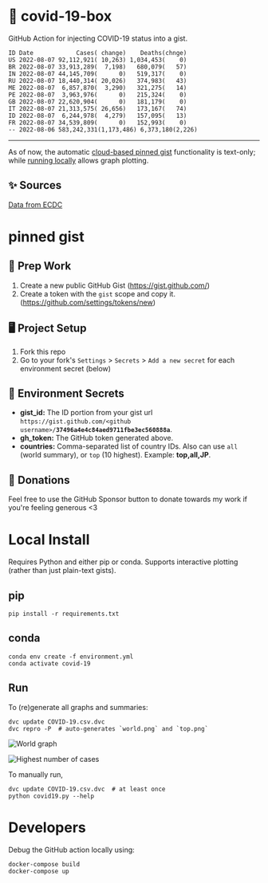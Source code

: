 # 🏥 covid-19-box

GitHub Action for injecting COVID-19 status into a gist.

```
ID Date            Cases( change)    Deaths(chnge)
US 2022-08-07 92,112,921( 10,263) 1,034,453(    0)
BR 2022-08-07 33,913,289(  7,198)   680,079(   57)
IN 2022-08-07 44,145,709(      0)   519,317(    0)
RU 2022-08-07 18,440,314( 20,026)   374,983(   43)
ME 2022-08-07  6,857,870(  3,290)   321,275(   14)
PE 2022-08-07  3,963,976(      0)   215,324(    0)
GB 2022-08-07 22,620,904(      0)   181,179(    0)
IT 2022-08-07 21,313,575( 26,656)   173,167(   74)
ID 2022-08-07  6,244,978(  4,279)   157,095(   13)
FR 2022-08-07 34,539,809(      0)   152,993(    0)
-- 2022-08-06 583,242,331(1,173,486) 6,373,180(2,226)
```

---

As of now, the automatic [cloud-based pinned gist](#pinned-gist) functionality is text-only;
while [running locally](#local-install) allows graph plotting.

## ✨ Sources

[Data from ECDC](https://www.ecdc.europa.eu/en/publications-data/download-todays-data-geographic-distribution-covid-19-cases-worldwide)

# pinned gist

## 🎒 Prep Work
1. Create a new public GitHub Gist (https://gist.github.com/)
1. Create a token with the `gist` scope and copy it. (https://github.com/settings/tokens/new)

## 🖥 Project Setup
1. Fork this repo
1. Go to your fork's `Settings` > `Secrets` > `Add a new secret` for each environment secret (below)

## 🤫 Environment Secrets
- **gist_id:** The ID portion from your gist url `https://gist.github.com/<github username>/`**`37496a4e4c84aed9711fbe3ec560888a`**.
- **gh_token:** The GitHub token generated above.
- **countries:** Comma-separated list of country IDs. Also can use `all` (world summary), or `top` (10 highest). Example: **top,all,JP**.

## 💸 Donations

Feel free to use the GitHub Sponsor button to donate towards my work if you're feeling generous <3

# Local Install

Requires Python and either pip or conda. Supports interactive plotting (rather than just plain-text gists).

## pip

```
pip install -r requirements.txt
```

## conda

```
conda env create -f environment.yml
conda activate covid-19
```

## Run

To (re)generate all graphs and summaries:

```
dvc update COVID-19.csv.dvc
dvc repro -P  # auto-generates `world.png` and `top.png`
```

![World graph](world.png)

![Highest number of cases](top.png)

To manually run,

```
dvc update COVID-19.csv.dvc  # at least once
python covid19.py --help
```

# Developers

Debug the GitHub action locally using:

```
docker-compose build
docker-compose up
```
